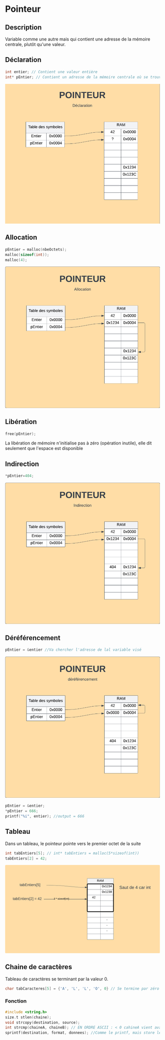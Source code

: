 # Pointeur
## Description 
Variable comme une autre mais qui contient une adresse de la mémoire centrale, plutôt qu'une valeur.

## Déclaration
```c
int entier; // Contient une valeur entière
int* pEntier; // Contient un adresse de la mémoire centrale où se trouve une valeur entière.
```
![](img/pointeur-declaration.png) <!--set max width-->
## Allocation
```c
pEntier = malloc(nbeOctets);
malloc(sizeof(int));
malloc(4);
```
![](img/pointeur-allocation.png) <!--set max width-->

## Libération
```c
free(pEntier);
```
La libération de mémoire n'initialise pas à zéro (opération inutile), elle dit seulement que l'espace est disponible

## Indirection
```c
*pEntier=404;
```
![](img/pointeur-indirection.png) <!--set max width-->

## Déréférencement
```c
pEntier = &entier //Va chercher l'adresse de lal variable visé
```
![](img/pointeur-dereferencement.png) <!--set max width-->

```c
pEntier = &entier;
*pEntier = 666;
printf("%i", entier); //output = 666
```

## Tableau
Dans un tableau, le pointeur pointe vers le premier octet de la suite

```c
int tabEntiers[5]; // int* tabEntiers = malloc(5*sizeof(int))
tabEntiers[2] = 42;
```
![](img/pointeur-tableau-declaration.png)

## Chaine de caractères
Tableau de caractères se terminant par la valeur 0.
```c
char tabCaracteres[5] = {'A', 'L', 'L', 'O', 0} // Se termine par zéro pour annoncé la fin de la chaine
```
### Fonction
```c
#include <string.h>
size.t stlen(chaine);
void strcopy(destination, source);
int strcmp(chaineA, chaineB); // EN ORDRE ASCII : < 0 cahineA vient avant chaine B, == identiques, > 0 chaineA viens apres chaineB
sprintf(destination, format, donnees); //Comme le printf, mais store le resultat dans "Destination" au lieu de le print
```
